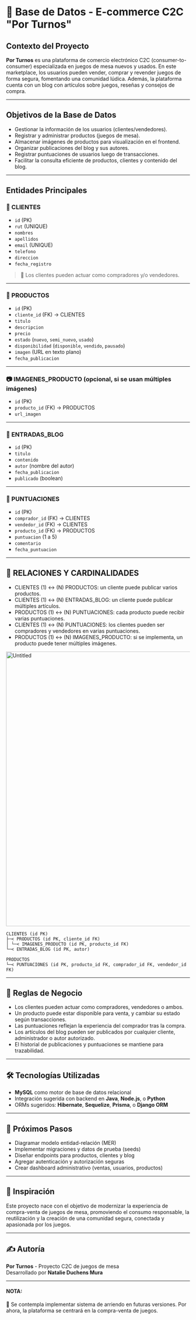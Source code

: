 # 🧩 Base de Datos - E-commerce C2C "Por Turnos"

## Contexto del Proyecto

**Por Turnos** es una plataforma de comercio electrónico C2C (consumer-to-consumer) especializada en juegos de mesa nuevos y usados. En este marketplace, los usuarios pueden vender, comprar y revender juegos de forma segura, fomentando una comunidad lúdica. Además, la plataforma cuenta con un blog con artículos sobre juegos, reseñas y consejos de compra.

---

## Objetivos de la Base de Datos

- Gestionar la información de los usuarios (clientes/vendedores).
- Registrar y administrar productos (juegos de mesa).
- Almacenar imágenes de productos para visualización en el frontend.
- Organizar publicaciones del blog y sus autores.
- Registrar puntuaciones de usuarios luego de transacciones.
- Facilitar la consulta eficiente de productos, clientes y contenido del blog.

---

## Entidades Principales

### 👤 CLIENTES

- `id` (PK)
- `rut` (UNIQUE)
- `nombres`
- `apellidos`
- `email` (UNIQUE)
- `telefono`
- `direccion`
- `fecha_registro`

> 🔁 Los clientes pueden actuar como compradores y/o vendedores.

---

### 🎲 PRODUCTOS

- `id` (PK)
- `cliente_id` (FK) → CLIENTES
- `titulo`
- `descripcion`
- `precio`
- `estado` (`nuevo`, `semi_nuevo`, `usado`)
- `disponibilidad` (`disponible`, `vendido`, `pausado`)
- `imagen` (URL en texto plano)
- `fecha_publicacion`

---

### 📷 IMAGENES_PRODUCTO (opcional, si se usan múltiples imágenes)

- `id` (PK)
- `producto_id` (FK) → PRODUCTOS
- `url_imagen`

---

### 📝 ENTRADAS_BLOG

- `id` (PK)
- `titulo`
- `contenido`
- `autor` (nombre del autor)
- `fecha_publicacion`
- `publicado` (boolean)

---

### 🌟 PUNTUACIONES

- `id` (PK)
- `comprador_id` (FK) → CLIENTES
- `vendedor_id` (FK) → CLIENTES
- `producto_id` (FK) → PRODUCTOS
- `puntuacion` (1 a 5)
- `comentario`
- `fecha_puntuacion`

---

## 🔗 RELACIONES Y CARDINALIDADES

- CLIENTES (1) ↔ (N) PRODUCTOS: un cliente puede publicar varios productos.
- CLIENTES (1) ↔ (N) ENTRADAS_BLOG: un cliente puede publicar múltiples artículos.
- PRODUCTOS (1) ↔ (N) PUNTUACIONES: cada producto puede recibir varias puntuaciones.
- CLIENTES (1) ↔ (N) PUNTUACIONES: los clientes pueden ser compradores y vendedores en varias puntuaciones.
- PRODUCTOS (1) ↔ (N) IMAGENES_PRODUCTO: si se implementa, un producto puede tener múltiples imágenes.

  

<img width="1538" height="750" alt="Untitled" src="https://github.com/user-attachments/assets/570406d5-e0cc-4c67-834d-7663b644210f" />


```
CLIENTES (id PK)
├─< PRODUCTOS (id PK, cliente_id FK)
│ └─< IMAGENES_PRODUCTO (id PK, producto_id FK)
└─< ENTRADAS_BLOG (id PK, autor)

PRODUCTOS
└─< PUNTUACIONES (id PK, producto_id FK, comprador_id FK, vendedor_id FK)
```

---

## 🔐 Reglas de Negocio

- Los clientes pueden actuar como compradores, vendedores o ambos.
- Un producto puede estar disponible para venta, y cambiar su estado según transacciones.
- Las puntuaciones reflejan la experiencia del comprador tras la compra.
- Los artículos del blog pueden ser publicados por cualquier cliente, administrador o autor autorizado.
- El historial de publicaciones y puntuaciones se mantiene para trazabilidad.

---

## 🛠 Tecnologías Utilizadas

- **MySQL** como motor de base de datos relacional
- Integración sugerida con backend en **Java**, **Node.js**, o **Python**
- ORMs sugeridos: **Hibernate**, **Sequelize**, **Prisma**, o **Django ORM**

---

## 🚧 Próximos Pasos

- Diagramar modelo entidad-relación (MER)
- Implementar migraciones y datos de prueba (seeds)
- Diseñar endpoints para productos, clientes y blog
- Agregar autenticación y autorización seguras
- Crear dashboard administrativo (ventas, usuarios, productos)

---

## 🧠 Inspiración

Este proyecto nace con el objetivo de modernizar la experiencia de compra-venta de juegos de mesa, promoviendo el consumo responsable, la reutilización y la creación de una comunidad segura, conectada y apasionada por los juegos.

---

## ✍️ Autoría

**Por Turnos** - Proyecto C2C de juegos de mesa  
Desarrollado por **Natalie Duchens Mura**

---

#### NOTA:
👀 Se contempla implementar sistema de arriendo en futuras versiones. Por ahora, la plataforma se centrará en la compra-venta de juegos.
